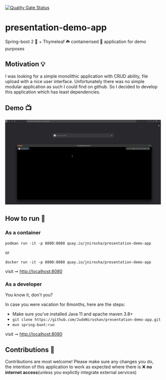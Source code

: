 [![Quality Gate Status](https://sonarcloud.io/api/project_badges/measure?project=JudeNiroshan_presentation-demo-app&metric=alert_status)](https://sonarcloud.io/summary/new_code?id=JudeNiroshan_presentation-demo-app)

# presentation-demo-app
Spring-boot 2 🚀 + Thymeleaf ☘️ containerised 🐳 application for demo purposes

## Motivation 💡

I was looking for a simple monolithic application with CRUD ability, file upload with a nice user interface. Unfortunately there was no simple modular application as such I could find on github. So I decided to develop this application which has least dependencies. 

## Demo 📺

![Demo](./doc/demo.gif)

## How to run 🏃

### As a container

```
podman run -it -p 8080:8080 quay.io/jnirosha/presentation-demo-app
```

or 

```
docker run -it -p 8080:8080 quay.io/jnirosha/presentation-demo-app
```

visit ➙ [http://localhost:8080](http://localhost:8080)

### As a developer

You know it, don't you? 

In case you were vacation for 6months, here are the steps:

- Make sure you've installed Java 11 and apache maven 3.8+
- `git clone https://github.com/JudeNiroshan/presentation-demo-app.git`
-  `mvn spring-boot:run`

visit ➙ [http://localhost:8080](http://localhost:8080)

## Contributions 🤝

Contributions are most welcome! Please make sure any changes you do, the intention of this application to work as expected where there is ❌ **no internet access**(unless you explictly integrate external services)
